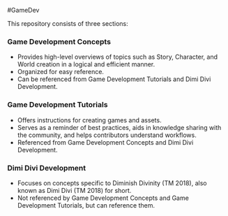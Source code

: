 #GameDev

This repository consists of three sections:

### Game Development Concepts
- Provides high-level overviews of topics such as Story, Character, and World creation in a logical and efficient manner.
- Organized for easy reference.
- Can be referenced from Game Development Tutorials and Dimi Divi Development.

### Game Development Tutorials
- Offers instructions for creating games and assets.
- Serves as a reminder of best practices, aids in knowledge sharing with the community, and helps contributors understand workflows.
- Referenced from Game Development Concepts and Dimi Divi Development.

### Dimi Divi Development
- Focuses on concepts specific to Diminish Divinity (TM 2018), also known as Dimi Divi (TM 2018) for short.
- Not referenced by Game Development Concepts and Game Development Tutorials, but can reference them.
